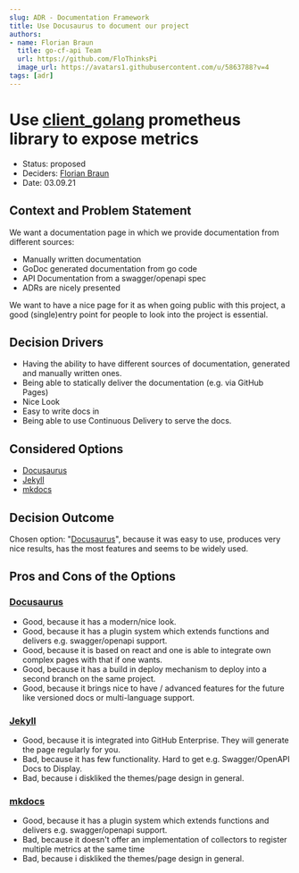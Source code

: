 ```yaml
---
slug: ADR - Documentation Framework
title: Use Docusaurus to document our project
authors:
- name: Florian Braun
  title: go-cf-api Team
  url: https://github.com/FloThinksPi
  image_url: https://avatars1.githubusercontent.com/u/5863788?v=4
tags: [adr]
---
```


# Use [client_golang](https://github.com/prometheus/client_golang) prometheus library to expose metrics
* Status: proposed
* Deciders: [Florian Braun](https://github.com/FloThinksPi)
* Date: 03.09.21

## Context and Problem Statement

We want a documentation page in which we provide documentation from different sources:
* Manually written documentation
* GoDoc generated documentation from go code
* API Documentation from a swagger/openapi spec
* ADRs are nicely presented

We want to have a nice page for it as when going public with this project, a good (single)entry point for people to look into the project is essential.

## Decision Drivers

* Having the ability to have different sources of documentation, generated and manually written ones.
* Being able to statically deliver the documentation (e.g. via GitHub Pages)
* Nice Look
* Easy to write docs in
* Being able to use Continuous Delivery to serve the docs.

## Considered Options

* [Docusaurus](https://docusaurus.io/)
* [Jekyll](https://jekyllrb.com/)
* [mkdocs](https://www.mkdocs.org/)

## Decision Outcome

Chosen option: "[Docusaurus](https://docusaurus.io/)", because it was easy to use, produces very nice results, has the most features and seems to be widely used.

## Pros and Cons of the Options <!-- optional -->

### [Docusaurus](https://docusaurus.io/)

* Good, because it has a modern/nice look.
* Good, because it has a plugin system which extends functions and delivers e.g. swagger/openapi support.
* Good, because it is based on react and one is able to integrate own complex pages with that if one wants.
* Good, because it has a build in deploy mechanism to deploy into a second branch on the same project.
* Good, because it brings nice to have / advanced features for the future like versioned docs or multi-language support.

### [Jekyll](https://jekyllrb.com/)

* Good, because it is integrated into GitHub Enterprise. They will generate the page regularly for you.
* Bad, because it has few functionality. Hard to get e.g. Swagger/OpenAPI Docs to Display.
* Bad, because i diskliked the themes/page design in general.

### [mkdocs](https://www.mkdocs.org/)

* Good, because it has a plugin system which extends functions and delivers e.g. swagger/openapi support.
* Bad, because it doesn't offer an implementation of collectors to register multiple metrics at the same time
* Bad, because i diskliked the themes/page design in general.
